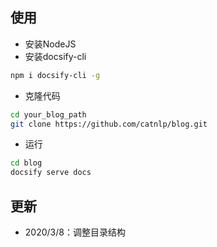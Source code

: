 ## 使用

- 安装NodeJS
- 安装docsify-cli
```bash
npm i docsify-cli -g
```
- 克隆代码
```bash
cd your_blog_path
git clone https://github.com/catnlp/blog.git 
```
- 运行
```bash
cd blog
docsify serve docs
```

## 更新

- 2020/3/8：调整目录结构

